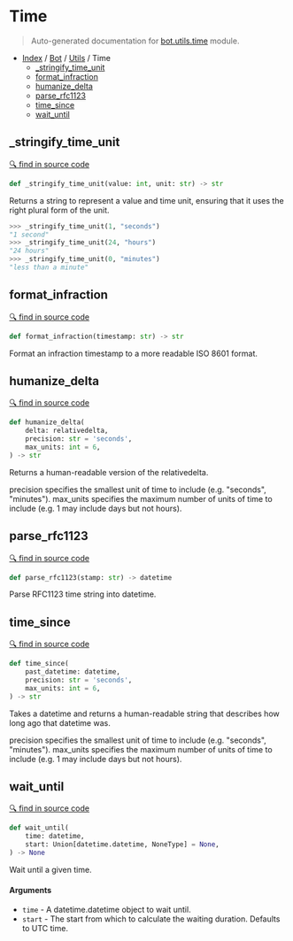 # Time

> Auto-generated documentation for [bot.utils.time](https://github.com/python-discord/bot/blob/master/bot/utils/time.py) module.

- [Index](../../README.md#modules) / [Bot](../index.md#bot) / [Utils](index.md#utils) / Time
  - [_stringify_time_unit](#_stringify_time_unit)
  - [format_infraction](#format_infraction)
  - [humanize_delta](#humanize_delta)
  - [parse_rfc1123](#parse_rfc1123)
  - [time_since](#time_since)
  - [wait_until](#wait_until)

## _stringify_time_unit

[🔍 find in source code](https://github.com/python-discord/bot/blob/master/bot/utils/time.py#L12)

```python
def _stringify_time_unit(value: int, unit: str) -> str
```

Returns a string to represent a value and time unit, ensuring that it uses the right plural form of the unit.

```python
>>> _stringify_time_unit(1, "seconds")
"1 second"
>>> _stringify_time_unit(24, "hours")
"24 hours"
>>> _stringify_time_unit(0, "minutes")
"less than a minute"
```

## format_infraction

[🔍 find in source code](https://github.com/python-discord/bot/blob/master/bot/utils/time.py#L111)

```python
def format_infraction(timestamp: str) -> str
```

Format an infraction timestamp to a more readable ISO 8601 format.

## humanize_delta

[🔍 find in source code](https://github.com/python-discord/bot/blob/master/bot/utils/time.py#L31)

```python
def humanize_delta(
    delta: relativedelta,
    precision: str = 'seconds',
    max_units: int = 6,
) -> str
```

Returns a human-readable version of the relativedelta.

precision specifies the smallest unit of time to include (e.g. "seconds", "minutes").
max_units specifies the maximum number of units of time to include (e.g. 1 may include days but not hours).

## parse_rfc1123

[🔍 find in source code](https://github.com/python-discord/bot/blob/master/bot/utils/time.py#L90)

```python
def parse_rfc1123(stamp: str) -> datetime
```

Parse RFC1123 time string into datetime.

## time_since

[🔍 find in source code](https://github.com/python-discord/bot/blob/master/bot/utils/time.py#L75)

```python
def time_since(
    past_datetime: datetime,
    precision: str = 'seconds',
    max_units: int = 6,
) -> str
```

Takes a datetime and returns a human-readable string that describes how long ago that datetime was.

precision specifies the smallest unit of time to include (e.g. "seconds", "minutes").
max_units specifies the maximum number of units of time to include (e.g. 1 may include days but not hours).

## wait_until

[🔍 find in source code](https://github.com/python-discord/bot/blob/master/bot/utils/time.py#L96)

```python
def wait_until(
    time: datetime,
    start: Union[datetime.datetime, NoneType] = None,
) -> None
```

Wait until a given time.

#### Arguments

- `time` - A datetime.datetime object to wait until.
- `start` - The start from which to calculate the waiting duration. Defaults to UTC time.
